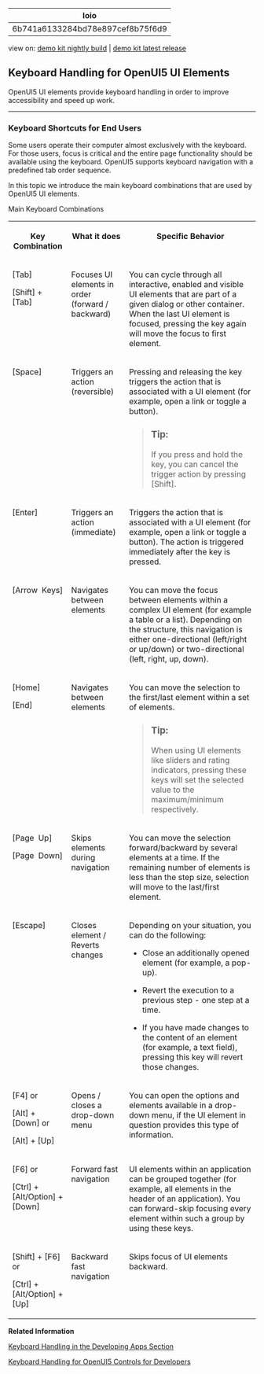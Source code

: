 <!-- loio6b741a6133284bd78e897cef8b75f6d9 -->

| loio |
| -----|
| 6b741a6133284bd78e897cef8b75f6d9 |

<div id="loio">

view on: [demo kit nightly build](https://openui5nightly.hana.ondemand.com/#/topic/6b741a6133284bd78e897cef8b75f6d9) | [demo kit latest release](https://openui5.hana.ondemand.com/#/topic/6b741a6133284bd78e897cef8b75f6d9)</div>

## Keyboard Handling for OpenUI5 UI Elements

OpenUI5 UI elements provide keyboard handling in order to improve accessibility and speed up work.

***

### Keyboard Shortcuts for End Users

Some users operate their computer almost exclusively with the keyboard. For those users, focus is critical and the entire page functionality should be available using the keyboard. OpenUI5 supports keyboard navigation with a predefined tab order sequence.

In this topic we introduce the main keyboard combinations that are used by OpenUI5 UI elements.

<a name="loio6b741a6133284bd78e897cef8b75f6d9__table_u1x_1dg_yq"/>Main Keyboard Combinations


<table>
<tr>
<th valign="top">

Key Combination



</th>
<th valign="top">

What it does



</th>
<th valign="top">

Specific Behavior



</th>
</tr>
<tr>
<td valign="top">

[Tab\]

[Shift\] ⁠+⁠ [Tab\]



</td>
<td valign="top">

Focuses UI elements in order \(forward / backward\)



</td>
<td valign="top">

You can cycle through all interactive, enabled and visible UI elements that are part of a given dialog or other container. When the last UI element is focused, pressing the key again will move the focus to first element.



</td>
</tr>
<tr>
<td valign="top">

[Space\] 



</td>
<td valign="top">

Triggers an action \(reversible\)



</td>
<td valign="top">

Pressing and releasing the key triggers the action that is associated with a UI element \(for example, open a link or toggle a button\).

> ### Tip:  
> If you press and hold the key, you can cancel the trigger action by pressing [Shift\].



</td>
</tr>
<tr>
<td valign="top">

[Enter\]



</td>
<td valign="top">

Triggers an action \(immediate\)



</td>
<td valign="top">

Triggers the action that is associated with a UI element \(for example, open a link or toggle a button\). The action is triggered immediately after the key is pressed.



</td>
</tr>
<tr>
<td valign="top">

[Arrow  Keys\] 



</td>
<td valign="top">

Navigates between elements



</td>
<td valign="top">

You can move the focus between elements within a complex UI element \(for example a table or a list\). Depending on the structure, this navigation is either one-directional \(left/right or up/down\) or two-directional \(left, right, up, down\).



</td>
</tr>
<tr>
<td valign="top">

[Home\]

[End\]



</td>
<td valign="top">

Navigates between elements



</td>
<td valign="top">

You can move the selection to the first/last element within a set of elements.

> ### Tip:  
> When using UI elements like sliders and rating indicators, pressing these keys will set the selected value to the maximum/minimum respectively.



</td>
</tr>
<tr>
<td valign="top">

[Page  Up\]

[Page  Down\]



</td>
<td valign="top">

Skips elements during navigation



</td>
<td valign="top">

You can move the selection forward/backward by several elements at a time. If the remaining number of elements is less than the step size, selection will move to the last/first element.



</td>
</tr>
<tr>
<td valign="top">

[Escape\]



</td>
<td valign="top">

Closes element / Reverts changes



</td>
<td valign="top">

Depending on your situation, you can do the following:

-   Close an additionally opened element \(for example, a pop-up\).

-   Revert the execution to a previous step - one step at a time.

-   If you have made changes to the content of an element \(for example, a text field\), pressing this key will revert those changes.




</td>
</tr>
<tr>
<td valign="top">

[F4\] or

 [Alt\] + [Down\]  or

 [Alt\] + [Up\] 



</td>
<td valign="top">

Opens / closes a drop-down menu



</td>
<td valign="top">

You can open the options and elements available in a drop-down menu, if the UI element in question provides this type of information.



</td>
</tr>
<tr>
<td valign="top">

[F6\] or

 [Ctrl\] + [Alt/Option\] + [Down\] 



</td>
<td valign="top">

Forward fast navigation



</td>
<td valign="top">

UI elements within an application can be grouped together \(for example, all elements in the header of an application\). You can forward-skip focusing every element within such a group by using these keys.



</td>
</tr>
<tr>
<td valign="top">

 [Shift\] + [F6\]  or

 [Ctrl\] + [Alt/Option\] + [Up\] 



</td>
<td valign="top">

Backward fast navigation



</td>
<td valign="top">

Skips focus of UI elements backward.



</td>
</tr>
</table>

**Related Information**  


[Keyboard Handling in the Developing Apps Section](Keyboard_Handling_e303820.md "Keyboard Handling in the Developing Apps Section")

[Keyboard Handling for OpenUI5 Controls for Developers](Keyboard_Handling_for_OpenUI5_Controls_for_Developers_3e631ad.md "As an application developer, you need to be aware of how the various accessibility aspects, like keyboard handling, are implemented and used.")

